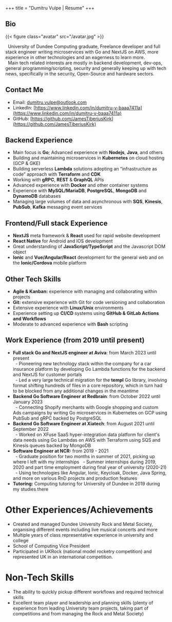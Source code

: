 +++
title = "Dumitru Vulpe | Resume"
+++

## Bio

{{< figure class="avatar" src="/avatar.jpg" >}}

&nbsp; University of Dundee Computing graduate, Freelance developer and full stack engineer writing microservices with Go and NextJS on AWS, more experience in other technologies and an eagerness to learn more.   
&nbsp; Main tech related interests are mostly in backend development, dev-ops, general programming/scripting, security and generally keeping up with tech news, specifically in the security, Open-Source and hardware sectors.   

## Contact Me
* Email: [dumitru.vulpe@outlook.com](mailto:dumitru.vulpe@outlook.com)
* LinkedIn: [https://www.linkedin.com/in/dumitru-v-baaa7411a](https://www.linkedin.com/in/dumitru-v-baaa7411a)
* GitHub: [https://github.com/JamesTiberiusKirk](https://github.com/JamesTiberiusKirk)

## Backend Experience
- Main focus is **Go**; Advanced experience with **Nodejs**, **Java**, and others
- Building and maintaining microservices in **Kubernetes** on cloud hosting (GCP & GKE)
- Building serverless **Lambda** solutions adopting an “infrastructure as code” approach with **Terraform** and **CDK**
- Working with **gRPC**, **REST** \& **GraphQL** APIs
- Advanced experience with **Docker** and other container systems
- Experience with **MySQL/MariaDB**, **PostgreSQL**, **MongoDB** and **DynamoDB** databases
- Managing large volumes of data and  asynchronous with **SQS**, **Kinesis**, **PubSub**, **Kafka** messaging event services

## Frontend/Full stack Experience
- **NextJS** meta framework \& **React** used for rapid website development
- **React Native** for Android and IOS development
- Great understanding of **JavaScript/TypeScript** and the Javascript DOM object
- **Ionic** and **Vue/Angular/React** development for the general web and on the **Ionic/Cordova** mobile platform

## Other Tech Skills 
- **Agile & Kanban:** experience with managing and collaborating within projects 
- **Git:** extensive experience with Git for code versioning and collaboration
- Extensive experience with **Linux/Unix** environments
- Experience setting up **CI/CD** systems using **GitHub \& GitLab Actions and Workflows**
- Moderate to advanced experience with **Bash** scripting

## Work Experience (from 2019 until present)
- **Full stack Go and NextJS engineer at Aviva**: from March 2023 until present  
&nbsp; - Pioneering new technology stack within the company for a car insurance platform by developing Go Lambda functions for the backend and NextJS for customer portals   
&nbsp; - Led a very large technical migration for the **templ** Go library, involving format shifting hundreds of files in a core repository, which in turn had to be blocked from any additional changes in the meantime
- **Backend Go Software Engineer at Redbrain**: from October 2022 until January 2023  
&nbsp; - Connecting Shopify merchants with Google shopping and custom Ads campaigns by writing Go microservices in Kubernetes on GCP using PubSub and gRPC backed by PostgreSQL  
- **Backend Go Software Engineer at Xiatech**: from August 2021 until September 2022  
&nbsp; - Worked on XFuse SaaS hyper-integration data platform for client's data needs using Go Lambdas on AWS with Terraform using SQS and Kinesis queues backed by MongoDB  
- **Software Engineer at NCR:**  from 2019 - 2021  
&nbsp; - Graduate position for two months in summer of 2021, picking up where I left with my internships
&nbsp; - Summer internships during 2019, 2020 and part time employment during final year of university (2020-21)  
&nbsp; - Using technologies like Angular, Ionic, Keycloak, Docker, Java Spring, and more on various RnD projects and production features
- **Tutoring:** Computing tutoring for University of Dundee in 2019 during my studies there 

<!--
&nbsp; - Graduate position (two months in summer of 2021): picking up where I left with my internships   
&nbsp; - Part time employment (2020-2021): continuing my 2nd internship during my 4th year at University   
&nbsp; - Summer of 2020 internship: Taking part of an Agile team and committing production code for an Angular frontend and Java Spring backend  
&nbsp; - Summer of 2019 internship: 11 week long internship in the summer of 2019. I worked with some internal Tomcat APIs in order to make a cross-platform mobile application with Angular on top of Ionic while we were tying to implement Keycloak (external OAuth2 system) authentication between the app and the Tomcat API servers all on docker containers  
!-->

<!--
- **Kicktek Ltd:** 2016 summer job working as an IT assistant and working on their e-commerce installation, learning how it works, suggesting fixes, improvements, etc.
- **Civica UK Ltd:** 1 week of work experience, lightly shadowing their software development routine, testing, updating, deployment and maintenance.
- **Redbridge College:** Year long work experience (1 day a week) took a position in the IT network and service team. Had responsibilities such as responding to help desk requests, testing equipment, repairs and others.
!-->

# Other Experiences/Achievements
- Created and managed Dundee University Rock and Metal Society, organising different events including live musical concerts and more
- Multiple years of class representative experience in university and college
- School of Computing Vice President 
- Participated in UKRock (national model rocketry competition) and represented UK in an international competition.

# Non-Tech Skills
- The ability to quickly pickup different workflows and required technical skills
- Excellent team player and leadership and planning skills (plenty of experience from leading University team projects, taking part of competitions and from managing the Rock and Metal Society)


